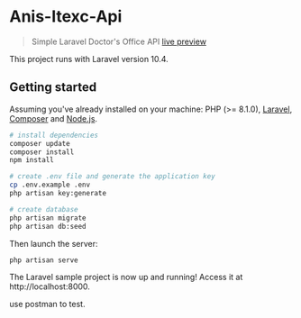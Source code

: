 # Anis-Itexc-Api

> Simple Laravel Doctor's Office API [live preview](https://anis-itexc-api.hawesli-com.mon.world/)

This project runs with Laravel version 10.4.

## Getting started

Assuming you've already installed on your machine: PHP (>= 8.1.0), [Laravel](https://laravel.com), [Composer](https://getcomposer.org) and [Node.js](https://nodejs.org).

``` bash
# install dependencies
composer update
composer install
npm install

# create .env file and generate the application key
cp .env.example .env
php artisan key:generate

# create database
php artisan migrate
php artisan db:seed


```

Then launch the server:

``` bash
php artisan serve
```

The Laravel sample project is now up and running! Access it at http://localhost:8000.

use postman to test.

